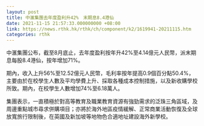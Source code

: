 ```yaml
---
layout: post
title: 中滙集團去年度盈利升42%　末期息8.4港仙
date: 2021-11-15 21:57:33.000000000 +08:00
link: https://news.rthk.hk/rthk/ch/component/k2/1619941-20211115.htm
categories: rthk
---
```


中滙集團公布，截至8月底止，去年度盈利按年升42%至4.14億元人民幣，派末期息每股8.4港仙，按年增加71%。

期內，收入上升56%至12.52億元人民幣，毛利率按年提高0.9個百分點50.4%，主要由於在校學生人數及平均學費上升、採取各種成本控制措施，以及新收購學校所致。期內，在校學生人數增加74%至6.18萬人。

集團表示，一直積極於對高等教育及職業教育資源有強勁需求的泛珠三角區域，及周邊重點城市尋求併購項目；亦將於海外地區疫情緩解、正常商業活動恢復及全球放寬旅行限制後，在英國及新加坡等地物色合適地址建設海外新學校。
